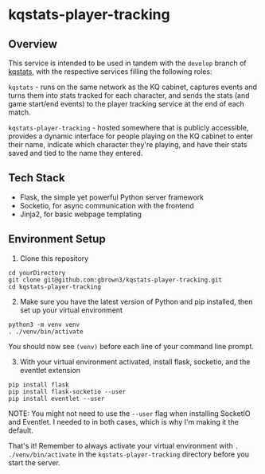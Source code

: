 # kqstats-player-tracking

## Overview
This service is intended to be used in tandem with the `develop` branch of [kqstats](https://github.com/gbrown3/kqstats/tree/develop), with the respective services filling the following roles:

`kqstats` - runs on the same network as the KQ cabinet, captures events and turns them into stats tracked for each character, and sends the stats (and game start/end events) to the player tracking service at the end of each match.

`kqstats-player-tracking` - hosted somewhere that is publicly accessible, provides a dynamic interface for people playing on the KQ cabinet to enter their name, indicate which character they're playing, and have their stats saved and tied to the name they entered.

## Tech Stack

- Flask, the simple yet powerful Python server framework
- Socketio, for async communication with the frontend
- Jinja2, for basic webpage templating

## Environment Setup
1. Clone this repository
```
cd yourDirectory
git clone git@github.com:gbrown3/kqstats-player-tracking.git
cd kqstats-player-tracking
```
2. Make sure you have the latest version of Python and pip installed, then set up your virtual environment
```
python3 -m venv venv
. ./venv/bin/activate
```
You should now see `(venv)` before each line of your command line prompt.  

3. With your virtual environment activated, install flask, socketio, and the eventlet extension
```
pip install flask
pip install flask-socketio --user
pip install eventlet --user
```
NOTE: You might not need to use the `--user` flag when installing SocketIO and Eventlet. I needed to in both cases, which is why I'm making it the default.

That's it! Remember to always activate your virtual environment with `. ./venv/bin/activate` in the `kqstats-player-tracking` directory before you start the server.
